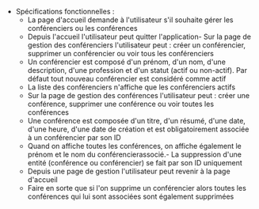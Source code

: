 * Spécifications fonctionnelles :
    - La page d'accueil demande à l'utilisateur s'il souhaite gérer les conférenciers ou les conférences
    - Depuis l'accueil l'utilisateur peut quitter l'application- Sur la page de gestion des conférenciers l'utilisateur peut : créer un conférencier, supprimer un conférencier ou voir tous les conférenciers
    - Un conférencier est composé d'un prénom, d'un nom, d'une description, d'une profession et d'un statut (actif ou non-actif). Par défaut tout nouveau conférencier est considéré comme actif
    - La liste des conférenciers n'affiche que les conférenciers actifs
    - Sur la page de gestion des conférences l'utilisateur peut : créer une conférence, supprimer une conférence ou voir toutes les conférences
    - Une conférence est composée d'un titre, d'un résumé, d'une date, d'une heure, d'une date de création et est obligatoirement associée à un conférencier par son ID
    - Quand on affiche toutes les conférences, on affiche également le prénom et le nom du conférencierassocié.- La suppression d'une entité (conférence ou conférencier) se fait par son ID uniquement
    - Depuis une page de gestion l'utilisateur peut revenir à la page d'accueil
    - Faire en sorte que si l'on supprime un conférencier alors toutes les conférences qui lui sont associées sont également supprimées